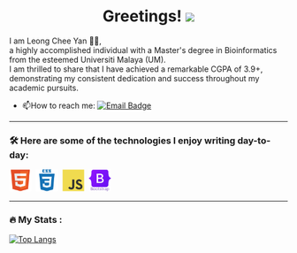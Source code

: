 <div align="center">

  ### <h1>Greetings! <img src="https://media.giphy.com/media/hvRJCLFzcasrR4ia7z/giphy.gif" width="30px"/> </h1> 

</div>

I am Leong Chee Yan 👩‍💻, 
<br>
a highly accomplished individual with a Master's degree in Bioinformatics from the esteemed Universiti Malaya (UM).
<br>
I am thrilled to share that I have achieved a remarkable CGPA of 3.9+, 
demonstrating my consistent dedication and success throughout my academic pursuits.

- :mailbox:How to reach me: 
<a href="mailto:lcheeyan0530@gmail.com"> <img src="https://img.shields.io/badge/-Email-blue?style=flat&logo=Email&logoColor=white" alt="Email Badge">
</a>

---

### :hammer_and_wrench: Here are some of the technologies I enjoy writing day-to-day:
<div>
   <img src="https://github.com/devicons/devicon/blob/master/icons/html5/html5-original.svg" title="HTML5" alt="HTML" width="40" height="40"/>&nbsp;
  <img src="https://github.com/devicons/devicon/blob/master/icons/css3/css3-plain-wordmark.svg"  title="CSS3" alt="CSS" width="40" height="40"/>&nbsp;
  <img src="https://github.com/devicons/devicon/blob/master/icons/javascript/javascript-original.svg" title="JavaScript" alt="JavaScript" width="40" height="40"/>&nbsp;
  <img src="https://github.com/devicons/devicon/blob/master/icons/bootstrap/bootstrap-original-wordmark.svg" title="Boostrap" alt="Bootstrap" width="40" height="40"/>&nbsp;
</div>

---

### :fire: My Stats :

[![Top Langs](https://github-readme-stats.vercel.app/api/top-langs/?username=cycy96&layout=compact&theme=vision-friendly-dark)](https://github.com/anuraghazra/github-readme-stats)

<img src="https://komarev.com/ghpvc/?username=cycy96&style=flat-square&color=blue" alt=""/>
